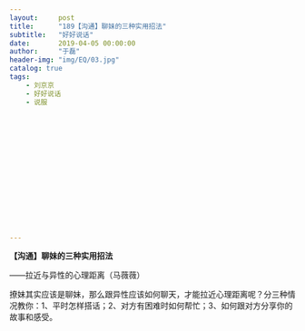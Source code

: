 ```yaml
---
layout:     post
title:      "189【沟通】聊妹的三种实用招法"
subtitle:   "好好说话"
date:       2019-04-05 00:00:00
author:     "于磊"
header-img: "img/EQ/03.jpg"
catalog: true
tags:
    - 刘京京
    - 好好说话
    - 说服
















---
```


**【沟通】聊妹的三种实用招法**

——拉近与异性的心理距离（马薇薇）

 

撩妹其实应该是聊妹，那么跟异性应该如何聊天，才能拉近心理距离呢？分三种情况教你：1、平时怎样搭话；2、对方有困难时如何帮忙；3、如何跟对方分享你的故事和感受。